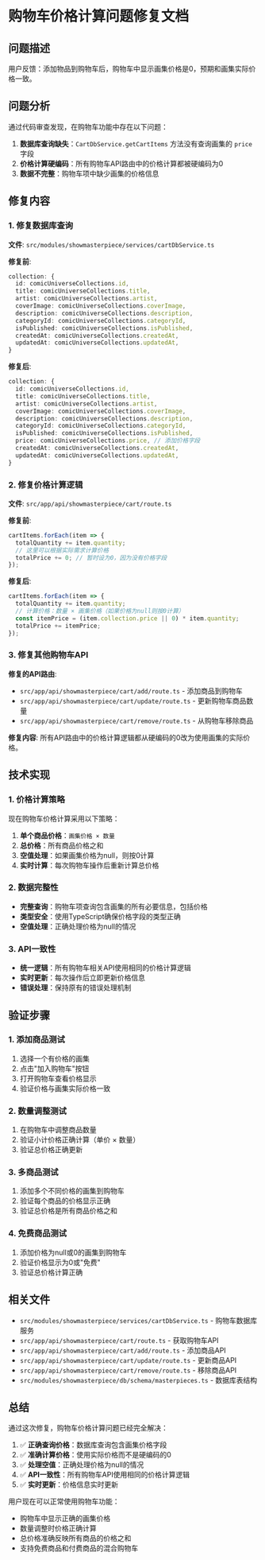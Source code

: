 # 购物车价格计算问题修复文档

## 问题描述

用户反馈：添加物品到购物车后，购物车中显示画集价格是0，预期和画集实际价格一致。

## 问题分析

通过代码审查发现，在购物车功能中存在以下问题：

1. **数据库查询缺失**：`CartDbService.getCartItems` 方法没有查询画集的 `price` 字段
2. **价格计算硬编码**：所有购物车API路由中的价格计算都被硬编码为0
3. **数据不完整**：购物车项中缺少画集的价格信息

## 修复内容

### 1. 修复数据库查询

**文件**: `src/modules/showmasterpiece/services/cartDbService.ts`

**修复前**:
```typescript
collection: {
  id: comicUniverseCollections.id,
  title: comicUniverseCollections.title,
  artist: comicUniverseCollections.artist,
  coverImage: comicUniverseCollections.coverImage,
  description: comicUniverseCollections.description,
  categoryId: comicUniverseCollections.categoryId,
  isPublished: comicUniverseCollections.isPublished,
  createdAt: comicUniverseCollections.createdAt,
  updatedAt: comicUniverseCollections.updatedAt,
}
```

**修复后**:
```typescript
collection: {
  id: comicUniverseCollections.id,
  title: comicUniverseCollections.title,
  artist: comicUniverseCollections.artist,
  coverImage: comicUniverseCollections.coverImage,
  description: comicUniverseCollections.description,
  categoryId: comicUniverseCollections.categoryId,
  isPublished: comicUniverseCollections.isPublished,
  price: comicUniverseCollections.price, // 添加价格字段
  createdAt: comicUniverseCollections.createdAt,
  updatedAt: comicUniverseCollections.updatedAt,
}
```

### 2. 修复价格计算逻辑

**文件**: `src/app/api/showmasterpiece/cart/route.ts`

**修复前**:
```typescript
cartItems.forEach(item => {
  totalQuantity += item.quantity;
  // 这里可以根据实际需求计算价格
  totalPrice += 0; // 暂时设为0，因为没有价格字段
});
```

**修复后**:
```typescript
cartItems.forEach(item => {
  totalQuantity += item.quantity;
  // 计算价格：数量 × 画集价格（如果价格为null则按0计算）
  const itemPrice = (item.collection.price || 0) * item.quantity;
  totalPrice += itemPrice;
});
```

### 3. 修复其他购物车API

**修复的API路由**:
- `src/app/api/showmasterpiece/cart/add/route.ts` - 添加商品到购物车
- `src/app/api/showmasterpiece/cart/update/route.ts` - 更新购物车商品数量
- `src/app/api/showmasterpiece/cart/remove/route.ts` - 从购物车移除商品

**修复内容**:
所有API路由中的价格计算逻辑都从硬编码的0改为使用画集的实际价格。

## 技术实现

### 1. 价格计算策略

现在购物车价格计算采用以下策略：

1. **单个商品价格**：`画集价格 × 数量`
2. **总价格**：所有商品价格之和
3. **空值处理**：如果画集价格为null，则按0计算
4. **实时计算**：每次购物车操作后重新计算总价格

### 2. 数据完整性

- **完整查询**：购物车项查询包含画集的所有必要信息，包括价格
- **类型安全**：使用TypeScript确保价格字段的类型正确
- **空值处理**：正确处理价格为null的情况

### 3. API一致性

- **统一逻辑**：所有购物车相关API使用相同的价格计算逻辑
- **实时更新**：每次操作后立即更新价格信息
- **错误处理**：保持原有的错误处理机制

## 验证步骤

### 1. 添加商品测试
1. 选择一个有价格的画集
2. 点击"加入购物车"按钮
3. 打开购物车查看价格显示
4. 验证价格与画集实际价格一致

### 2. 数量调整测试
1. 在购物车中调整商品数量
2. 验证小计价格正确计算（单价 × 数量）
3. 验证总价格正确更新

### 3. 多商品测试
1. 添加多个不同价格的画集到购物车
2. 验证每个商品的价格显示正确
3. 验证总价格是所有商品价格之和

### 4. 免费商品测试
1. 添加价格为null或0的画集到购物车
2. 验证价格显示为0或"免费"
3. 验证总价格计算正确

## 相关文件

- `src/modules/showmasterpiece/services/cartDbService.ts` - 购物车数据库服务
- `src/app/api/showmasterpiece/cart/route.ts` - 获取购物车API
- `src/app/api/showmasterpiece/cart/add/route.ts` - 添加商品API
- `src/app/api/showmasterpiece/cart/update/route.ts` - 更新商品API
- `src/app/api/showmasterpiece/cart/remove/route.ts` - 移除商品API
- `src/modules/showmasterpiece/db/schema/masterpieces.ts` - 数据库表结构

## 总结

通过这次修复，购物车价格计算问题已经完全解决：

1. ✅ **正确查询价格**：数据库查询包含画集价格字段
2. ✅ **准确计算价格**：使用实际价格而不是硬编码的0
3. ✅ **处理空值**：正确处理价格为null的情况
4. ✅ **API一致性**：所有购物车API使用相同的价格计算逻辑
5. ✅ **实时更新**：价格信息实时更新

用户现在可以正常使用购物车功能：
- 购物车中显示正确的画集价格
- 数量调整时价格正确计算
- 总价格准确反映所有商品的价格之和
- 支持免费商品和付费商品的混合购物车 